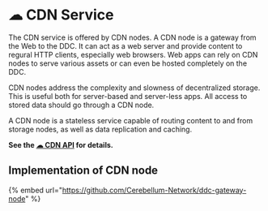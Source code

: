 # ☁ CDN Service

The CDN service is offered by CDN nodes. A CDN node is a gateway from the Web to the DDC. It can act as a web server and provide content to regural HTTP clients, especially web browsers. Web apps can rely on CDN nodes to serve various assets or can even be hosted completely on the DDC.

CDN nodes address the complexity and slowness of decentralized storage. This is useful both for server-based and server-less apps. All access to stored data should go through a CDN node.

A CDN node is a stateless service capable of routing content to and from storage nodes, as well as data replication and caching.

**See the [☁ CDN API](/ddc/protocols/cdn-api.md) for details.**

## Implementation of CDN node

{% embed url="https://github.com/Cerebellum-Network/ddc-gateway-node" %}
